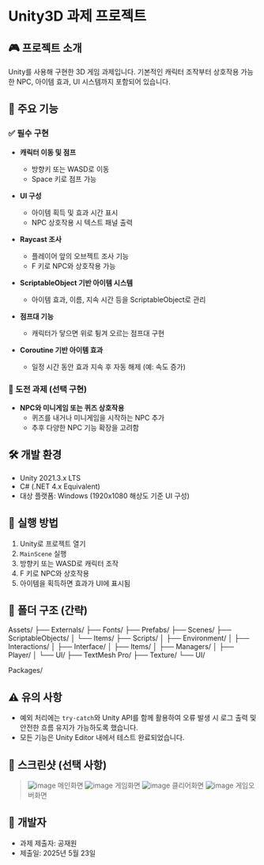 # Unity3D 과제 프로젝트

## 🎮 프로젝트 소개
Unity를 사용해 구현한 3D 게임 과제입니다. 기본적인 캐릭터 조작부터 상호작용 가능한 NPC, 아이템 효과, UI 시스템까지 포함되어 있습니다.

## 📌 주요 기능

### ✅ 필수 구현
- **캐릭터 이동 및 점프**  
  - 방향키 또는 WASD로 이동  
  - Space 키로 점프 가능  

- **UI 구성**  
  - 아이템 획득 및 효과 시간 표시  
  - NPC 상호작용 시 텍스트 패널 출력  

- **Raycast 조사**  
  - 플레이어 앞의 오브젝트 조사 기능  
  - F 키로 NPC와 상호작용 가능  

- **ScriptableObject 기반 아이템 시스템**  
  - 아이템 효과, 이름, 지속 시간 등을 ScriptableObject로 관리  

- **점프대 기능**  
  - 캐릭터가 닿으면 위로 튕겨 오르는 점프대 구현  

- **Coroutine 기반 아이템 효과**  
  - 일정 시간 동안 효과 지속 후 자동 해제 (예: 속도 증가)

### 🌟 도전 과제 (선택 구현)
- **NPC와 미니게임 또는 퀴즈 상호작용**  
  - 퀴즈를 내거나 미니게임을 시작하는 NPC 추가  
  - 추후 다양한 NPC 기능 확장을 고려함

## 🛠️ 개발 환경
- Unity 2021.3.x LTS
- C# (.NET 4.x Equivalent)
- 대상 플랫폼: Windows (1920x1080 해상도 기준 UI 구성)

## 🧪 실행 방법
1. Unity로 프로젝트 열기
2. `MainScene` 실행
3. 방향키 또는 WASD로 캐릭터 조작
4. F 키로 NPC와 상호작용
5. 아이템을 획득하면 효과가 UI에 표시됨

## 📂 폴더 구조 (간략)

Assets/
├── Externals/
├── Fonts/
├── Prefabs/
├── Scenes/
├── ScriptableObjects/
│   └── Items/
├── Scripts/
│   ├── Environment/
│   ├── Interactions/
│   ├── Interface/
│   ├── Items/
│   ├── Managers/
│   ├── Player/
│   └── UI/
├── TextMesh Pro/
├── Texture/
└── UI/

Packages/


## ⚠️ 유의 사항
- 예외 처리에는 `try-catch`와 Unity API를 함께 활용하여 오류 발생 시 로그 출력 및 안전한 흐름 유지가 가능하도록 했습니다.
- 모든 기능은 Unity Editor 내에서 테스트 완료되었습니다.

## 📸 스크린샷 (선택 사항)
>![image](https://github.com/user-attachments/assets/1bf8a6f5-7cab-4faf-af0f-e5ecaeb8d9f7)
>메인화면
> ![image](https://github.com/user-attachments/assets/f846bdc5-f5b6-4911-9ddf-418d62db0f75)
>게임화면
> ![image](https://github.com/user-attachments/assets/5812ca06-dab5-489e-9188-da912f73972c)
>클리어화면
>![image](https://github.com/user-attachments/assets/adedbc00-07e5-4caa-b9c7-45499d80fd80)
>게임오버화면

## 👤 개발자
- 과제 제출자: 공재원
- 제출일: 2025년 5월 23일
